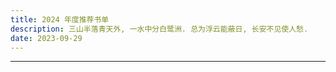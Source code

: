 ```yaml
---
title: 2024 年度推荐书单
description: 三山半落青天外, 一水中分白鹭洲. 总为浮云能蔽日, 长安不见使人愁.
date: 2023-09-29
---
```


------------------
